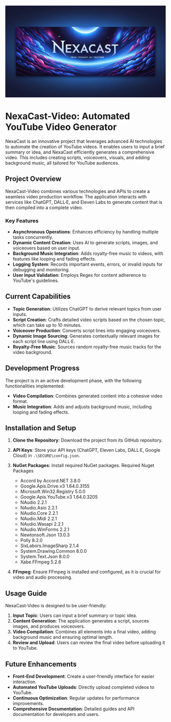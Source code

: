 ![NexaCast Video](https://raw.githubusercontent.com/BConley995/NexaCastVideo/master/Assets/Banner.png)

# NexaCast-Video: Automated YouTube Video Generator

NexaCast is an innovative project that leverages advanced AI technologies to automate the creation of YouTube videos. It enables users to input a brief summary or idea, and NexaCast efficiently generates a comprehensive video. This includes creating scripts, voiceovers, visuals, and adding background music, all tailored for YouTube audiences.

## Project Overview

NexaCast-Video combines various technologies and APIs to create a seamless video production workflow. The application interacts with services like ChatGPT, DALL·E, and Eleven Labs to generate content that is then compiled into a complete video.

### Key Features

- **Asynchronous Operations**: Enhances efficiency by handling multiple tasks concurrently.
- **Dynamic Content Creation**: Uses AI to generate scripts, images, and voiceovers based on user input.
- **Background Music Integration**: Adds royalty-free music to videos, with features like looping and fading effects.
- **Logging System**: Records important events, errors, or invalid inputs for debugging and monitoring.
- **User Input Validation**: Employs Regex for content adherence to YouTube's guidelines.

## Current Capabilities

- **Topic Generation**: Utilizes ChatGPT to derive relevant topics from user inputs.
- **Script Creation**: Crafts detailed video scripts based on the chosen topic, which can take up to 10 minutes.
- **Voiceover Production**: Converts script lines into engaging voiceovers.
- **Dynamic Image Sourcing**: Generates contextually relevant images for each script line using DALL·E.
- **Royalty-Free Music**: Sources random royalty-free music tracks for the video background.

## Development Progress

The project is in an active development phase, with the following functionalities implemented:

- **Video Compilation**: Combines generated content into a cohesive video format.
- **Music Integration**: Adds and adjusts background music, including looping and fading effects.

## Installation and Setup

1. **Clone the Repository**: Download the project from its GitHub repository.
2. **API Keys**: Store your API keys (ChatGPT, Eleven Labs, DALL·E, Google Cloud) in `.\SECURE\config.json`.
3. **NuGet Packages**: Install required NuGet packages.
   Required Nuget Packages
    - Accord by Accord.NET      3.8.0
    - Google.Apis.Drive.v3      1.64.0.3155
    - Microsoft.Win32.Registry  5.0.0
    - Google.Apis.YouTube.v3    1.64.0.3205
    - NAudio                    2.2.1
    - NAudio.Asio               2.2.1
    - NAudio.Core               2.2.1
    - NAudio.Midi               2.2.1
    - NAudio.Wasapi             2.2.1
    - NAudio.WinForms           2.2.1
    - Newtonsoft.Json           13.0.3
    - Polly                     8.2.0
    - SixLabors.ImageSharp      2.1.4
    - System.Drawing.Common     8.0.0
    - System.Text.Json          8.0.0
    - Xabe.FFmpeg               5.2.6

4. **FFmpeg**: Ensure FFmpeg is installed and configured, as it is crucial for video and audio processing.

## Usage Guide

NexaCast-Video is designed to be user-friendly:

1. **Input Topic**: Users can input a brief summary or topic idea.
2. **Content Generation**: The application generates a script, sources images, and produces voiceovers.
3. **Video Compilation**: Combines all elements into a final video, adding background music and ensuring optimal length.
4. **Review and Upload**: Users can review the final video before uploading it to YouTube.

## Future Enhancements

- **Front-End Development**: Create a user-friendly interface for easier interaction.
- **Automated YouTube Uploads**: Directly upload completed videos to YouTube.
- **Continuous Optimization**: Regular updates for performance improvements.
- **Comprehensive Documentation**: Detailed guides and API documentation for developers and users.
